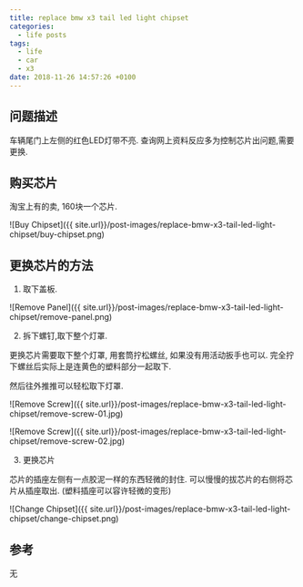 ```yaml
---
title: replace bmw x3 tail led light chipset 
categories:
  - life posts
tags:
  - life
  - car
  - x3
date: 2018-11-26 14:57:26 +0100
---
```


## 问题描述

车辆尾门上左侧的红色LED灯带不亮. 查询网上资料反应多为控制芯片出问题,需要更换. 

## 购买芯片

淘宝上有的卖, 160块一个芯片. 

![Buy Chipset]({{ site.url}}/post-images/replace-bmw-x3-tail-led-light-chipset/buy-chipset.png)

## 更换芯片的方法

1. 取下盖板. 

![Remove Panel]({{ site.url}}/post-images/replace-bmw-x3-tail-led-light-chipset/remove-panel.png)

2. 拆下螺钉,取下整个灯罩.

更换芯片需要取下整个灯罩, 用套筒拧松螺丝, 如果没有用活动扳手也可以. 完全拧下螺丝后实际上是连黄色的塑料部分一起取下.

然后往外推推可以轻松取下灯罩.

![Remove Screw]({{ site.url}}/post-images/replace-bmw-x3-tail-led-light-chipset/remove-screw-01.jpg)

![Remove Screw]({{ site.url}}/post-images/replace-bmw-x3-tail-led-light-chipset/remove-screw-02.jpg)

3. 更换芯片

芯片的插座左侧有一点胶泥一样的东西轻微的封住. 可以慢慢的拔芯片的右侧将芯片从插座取出. (塑料插座可以容许轻微的变形)

![Change Chipset]({{ site.url}}/post-images/replace-bmw-x3-tail-led-light-chipset/change-chipset.png)

## 参考

无